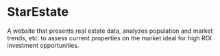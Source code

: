 # StarEstate
A website that presents real estate data, analyzes population and market trends, etc. to assess current properties on the market ideal for high ROI investment opportunities.
